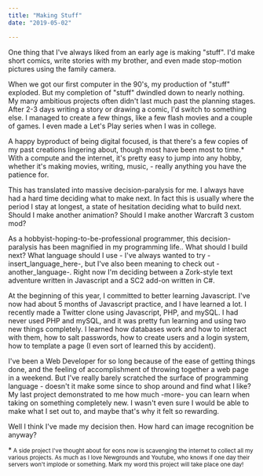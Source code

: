 ```yaml
---
title: "Making Stuff"
date: "2019-05-02"

---
```


One thing that I've always liked from an early age is making "stuff". I'd make short comics, write stories with my brother, and even made stop-motion pictures using the family camera.

When we got our first computer in the 90's, my production of "stuff" exploded. But my completion of "stuff" dwindled down to nearly nothing. My many ambitious projects often didn't last much past the planning stages. After 2-3 days writing a story or drawing a comic, I'd switch to something else. I managed to create a few things, like a few flash movies and a couple of games. I even made a Let's Play series when I was in college.

A happy byproduct of being digital focused, is that there's a few copies of my past creations lingering about, though most have been most to time.* With a compute and the internet, it's pretty easy to jump into any hobby, whether it's making movies, writing, music, - really anything you have the patience for. 

This has translated into massive decision-paralysis for me. I always have had a hard time deciding what to make next. In fact this is usually where the period I stay at longest, a state of hesitation deciding what to build next. Should I make another animation? Should I make another Warcraft 3 custom mod? 

As a hobbyist-hoping-to-be-professional programmer, this decision-paralysis has been magnified in my programming life.. What should I build next? What language should I use - I've always wanted to try -insert_language_here-, but I've also been meaning to check out -another_language-. Right now I'm deciding between a Zork-style text adventure written in Javascript and a SC2 add-on written in C#. 

At the beginning of this year, I committed to better learning Javascript. I've now had about 5 months of Javascript practice, and I have learned a lot. I recently made a Twitter clone using Javascript, PHP, and mySQL. I had never used PHP and mySQL, and it was pretty fun learning and using two new things completely. I learned how databases work and how to interact with them, how to salt passwords, how to create users and a login system, how to template a page (I even sort of learned this by accident).

I've been a Web Developer for so long because of the ease of getting things done, and the feeling of accomplishment of throwing together a web page in a weekend. But I've really barely scratched the surface of programming language - doesn't it make some since to shop around and find what I like? My last project demonstrated to me how much -more- you can learn when taking on something completely new. I wasn't even sure I would be able to make what I set out to, and maybe that's why it felt so rewarding.

Well I think I've made my decision then. How hard can image recognition be anyway?

*<small> A side project I've thought about for eons now is scavenging the internet to collect all my various projects. As much as I love Newgrounds and Youtube, who knows if one day their servers won't implode or something. Mark my word this project will take place one day! </small>


